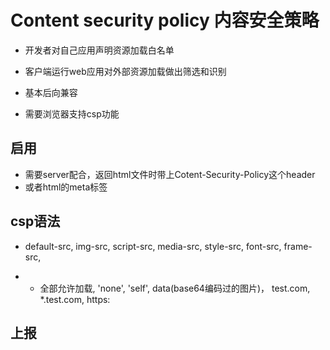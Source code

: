 # Content security policy 内容安全策略

- 开发者对自己应用声明资源加载白名单
- 客户端运行web应用对外部资源加载做出筛选和识别



- 基本后向兼容
- 需要浏览器支持csp功能



## 启用

- 需要server配合，返回html文件时带上Cotent-Security-Policy这个header
- 或者html的meta标签





## csp语法

- default-src, img-src, script-src, media-src, style-src, font-src, frame-src,

- * 全部允许加载, 'none', 'self', data(base64编码过的图片)， test.com, *.test.com, https:



## 上报